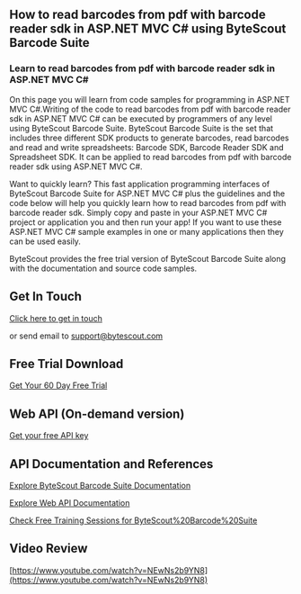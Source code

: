 ## How to read barcodes from pdf with barcode reader sdk in ASP.NET MVC C# using ByteScout Barcode Suite

### Learn to read barcodes from pdf with barcode reader sdk in ASP.NET MVC C#

On this page you will learn from code samples for programming in ASP.NET MVC C#.Writing of the code to read barcodes from pdf with barcode reader sdk in ASP.NET MVC C# can be executed by programmers of any level using ByteScout Barcode Suite. ByteScout Barcode Suite is the set that includes three different SDK products to generate barcodes, read barcodes and read and write spreadsheets: Barcode SDK, Barcode Reader SDK and Spreadsheet SDK. It can be applied to read barcodes from pdf with barcode reader sdk using ASP.NET MVC C#.

Want to quickly learn? This fast application programming interfaces of ByteScout Barcode Suite for ASP.NET MVC C# plus the guidelines and the code below will help you quickly learn how to read barcodes from pdf with barcode reader sdk.  Simply copy and paste in your ASP.NET MVC C# project or application you and then run your app! If you want to use these ASP.NET MVC C# sample examples in one or many applications then they can be used easily.

ByteScout provides the free trial version of ByteScout Barcode Suite along with the documentation and source code samples.

## Get In Touch

[Click here to get in touch](https://bytescout.zendesk.com/hc/en-us/requests/new?subject=ByteScout%20Barcode%20Suite%20Question)

or send email to [support@bytescout.com](mailto:support@bytescout.com?subject=ByteScout%20Barcode%20Suite%20Question) 

## Free Trial Download

[Get Your 60 Day Free Trial](https://bytescout.com/download/web-installer?utm_source=github-readme)

## Web API (On-demand version)

[Get your free API key](https://pdf.co/documentation/api?utm_source=github-readme)

## API Documentation and References

[Explore ByteScout Barcode Suite Documentation](https://bytescout.com/documentation/index.html?utm_source=github-readme)

[Explore Web API Documentation](https://pdf.co/documentation/api?utm_source=github-readme)

[Check Free Training Sessions for ByteScout%20Barcode%20Suite](https://academy.bytescout.com/)

## Video Review

[https://www.youtube.com/watch?v=NEwNs2b9YN8](https://www.youtube.com/watch?v=NEwNs2b9YN8)